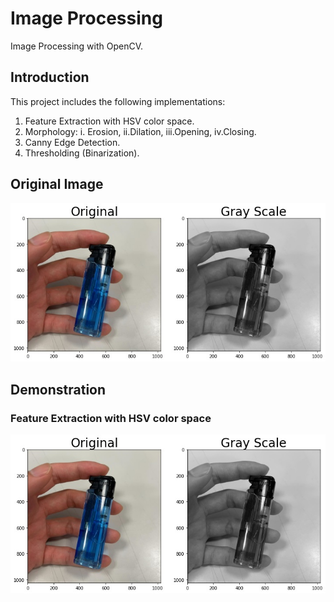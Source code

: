 # Image Processing
Image Processing with OpenCV.<br>
## Introduction
This project includes the following implementations:<br>
1. Feature Extraction with HSV color space.
2. Morphology: i. Erosion, ii.Dilation, iii.Opening, iv.Closing.
3. Canny Edge Detection.
4. Thresholding (Binarization).

## Original Image
![](https://github.com/TW-ZJLin/ImageProcessing/blob/main/Figures/Original.jpg)<br>

## Demonstration
### Feature Extraction with HSV color space
![](https://github.com/TW-ZJLin/ImageProcessing/blob/main/Figures/Original.jpg)<br>

